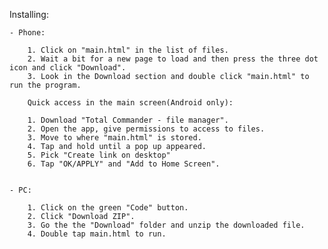 Installing:

    - Phone:

        1. Click on "main.html" in the list of files.
        2. Wait a bit for a new page to load and then press the three dot icon and click "Download".
        3. Look in the Download section and double click "main.html" to run the program.

        Quick access in the main screen(Android only):

        1. Download "Total Commander - file manager".
        2. Open the app, give permissions to access to files.
        3. Move to where "main.html" is stored.
        4. Tap and hold until a pop up appeared.
        5. Pick "Create link on desktop"
        6. Tap "OK/APPLY" and "Add to Home Screen".


    - PC:

        1. Click on the green "Code" button.
        2. Click "Download ZIP".
        3. Go the the "Download" folder and unzip the downloaded file.
        4. Double tap main.html to run.
